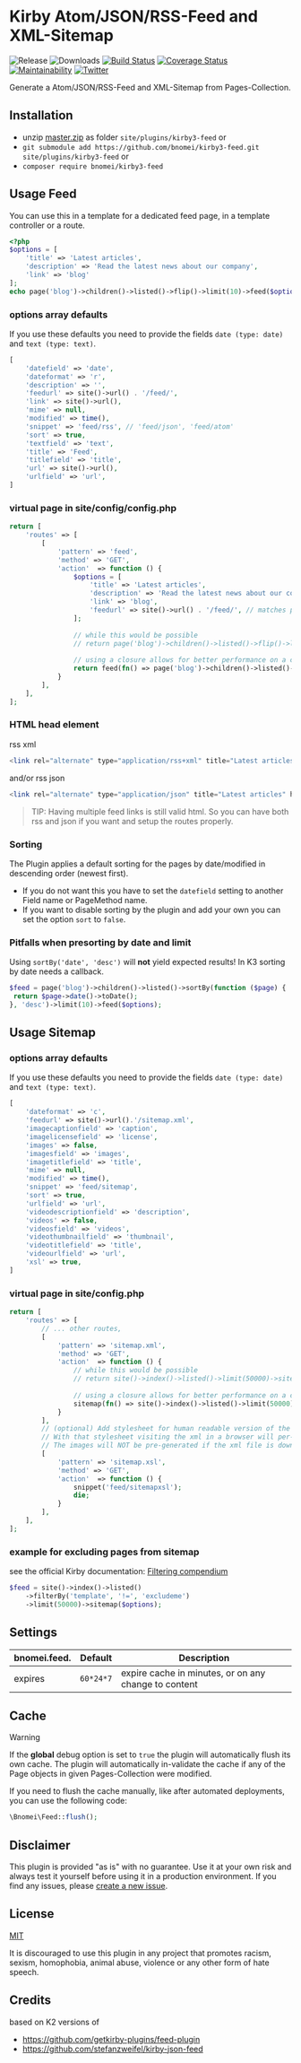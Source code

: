 # Kirby Atom/JSON/RSS-Feed and XML-Sitemap

![Release](https://flat.badgen.net/packagist/v/bnomei/kirby3-feed?color=ae81ff)
![Downloads](https://flat.badgen.net/packagist/dt/bnomei/kirby3-feed?color=272822)
[![Build Status](https://flat.badgen.net/travis/bnomei/kirby3-feed)](https://travis-ci.com/bnomei/kirby3-feed)
[![Coverage Status](https://flat.badgen.net/coveralls/c/github/bnomei/kirby3-feed)](https://coveralls.io/github/bnomei/kirby3-feed) 
[![Maintainability](https://flat.badgen.net/codeclimate/maintainability/bnomei/kirby3-feed)](https://codeclimate.com/github/bnomei/kirby3-feed) 
[![Twitter](https://flat.badgen.net/badge/twitter/bnomei?color=66d9ef)](https://twitter.com/bnomei)

Generate a Atom/JSON/RSS-Feed and XML-Sitemap from Pages-Collection.

## Installation

- unzip [master.zip](https://github.com/bnomei/kirby3-feed/archive/master.zip) as folder `site/plugins/kirby3-feed` or
- `git submodule add https://github.com/bnomei/kirby3-feed.git site/plugins/kirby3-feed` or
- `composer require bnomei/kirby3-feed`

## Usage Feed

You can use this in a template for a dedicated feed page, in a template controller or a route.

```php
<?php
$options = [
    'title' => 'Latest articles',
    'description' => 'Read the latest news about our company',
    'link' => 'blog'
];
echo page('blog')->children()->listed()->flip()->limit(10)->feed($options);
```

### options array defaults

If you use these defaults you need to provide the fields `date (type: date)` and `text (type: text)`.

```php
[
    'datefield' => 'date',
    'dateformat' => 'r',
    'description' => '',
    'feedurl' => site()->url() . '/feed/',
    'link' => site()->url(),
    'mime' => null,
    'modified' => time(),
    'snippet' => 'feed/rss', // 'feed/json', 'feed/atom'
    'sort' => true,
    'textfield' => 'text',
    'title' => 'Feed',
    'titlefield' => 'title',
    'url' => site()->url(),
    'urlfield' => 'url',
]
```

### virtual page in site/config/config.php

```php
return [
    'routes' => [
        [
            'pattern' => 'feed',
            'method' => 'GET',
            'action'  => function () {
                $options = [
                    'title' => 'Latest articles',
                    'description' => 'Read the latest news about our company',
                    'link' => 'blog',
                    'feedurl' => site()->url() . '/feed/', // matches pattern above
                ];
                
                // while this would be possible
                // return page('blog')->children()->listed()->flip()->limit(10)->feed($options);
                
                // using a closure allows for better performance on a cache hit
                return feed(fn() => page('blog')->children()->listed()->flip()->limit(10), $options);
            }
        ],
    ],
];
```

### HTML head element

rss xml
```php
<link rel="alternate" type="application/rss+xml" title="Latest articles" href="<?= site()->url() ?>/feed"/>
```
and/or rss json
```php
<link rel="alternate" type="application/json" title="Latest articles" href="<?= site()->url() ?>/feed"/>
```

> TIP: Having multiple feed links is still valid html. So you can have both rss and json if you want and setup the routes properly.

### Sorting

The Plugin applies a default sorting for the pages by date/modified in descending order (newest first). 

- If you do not want this you have to set the `datefield` setting to another Field name or PageMethod name.
- If you want to disable sorting by the plugin and add your own you can set the option `sort` to `false`.

### Pitfalls when presorting by date and limit

Using `sortBy('date', 'desc')` will **not** yield expected results! In K3 sorting by date needs a callback.
```php
$feed = page('blog')->children()->listed()->sortBy(function ($page) {
 return $page->date()->toDate();
}, 'desc')->limit(10)->feed($options);
```

## Usage Sitemap

### options array defaults

If you use these defaults you need to provide the fields `date (type: date)` and `text (type: text)`.

```php
[
    'dateformat' => 'c',
    'feedurl' => site()->url().'/sitemap.xml',
    'imagecaptionfield' => 'caption',
    'imagelicensefield' => 'license',
    'images' => false,
    'imagesfield' => 'images',
    'imagetitlefield' => 'title',
    'mime' => null,
    'modified' => time(),
    'snippet' => 'feed/sitemap',
    'sort' => true,
    'urlfield' => 'url',
    'videodescriptionfield' => 'description',
    'videos' => false,
    'videosfield' => 'videos',
    'videothumbnailfield' => 'thumbnail',
    'videotitlefield' => 'title',
    'videourlfield' => 'url',
    'xsl' => true,
]
```

### virtual page in site/config.php

```php
return [
    'routes' => [
        // ... other routes,
        [
            'pattern' => 'sitemap.xml',
            'method' => 'GET',
            'action'  => function () {
                // while this would be possible
                // return site()->index()->listed()->limit(50000)->sitemap();
                
                // using a closure allows for better performance on a cache hit
                sitemap(fn() => site()->index()->listed()->limit(50000));
            }
        ],
        // (optional) Add stylesheet for human readable version of the xml file.
        // With that stylesheet visiting the xml in a browser will per-generate the images.
        // The images will NOT be pre-generated if the xml file is downloaded (by google).
        [
            'pattern' => 'sitemap.xsl',
            'method' => 'GET',
            'action'  => function () {
                snippet('feed/sitemapxsl');
                die;
            }
        ],
    ],
];
```

### example for excluding pages from sitemap

see the official Kirby documentation: [Filtering compendium](https://getkirby.com/docs/cookbook/content/filtering)

```php
$feed = site()->index()->listed()
    ->filterBy('template', '!=', 'excludeme')
    ->limit(50000)->sitemap($options);
```

## Settings

| bnomei.feed.              | Default        | Description                                          |            
|---------------------------|----------------|------------------------------------------------------|
| expires |`60*24*7` | expire cache in minutes, or on any change to content |


## Cache

> [!Warning]
> If the **global** debug option is set to `true` the plugin will automatically flush its own cache. The plugin will automatically in-validate the cache if any of the Page objects in given Pages-Collection were modified.

If you need to flush the cache manually, like after automated deployments, you can use the following code:

```php
\Bnomei\Feed::flush();
```

## Disclaimer

This plugin is provided "as is" with no guarantee. Use it at your own risk and always test it yourself before using it in a production environment. If you find any issues, please [create a new issue](https://github.com/bnomei/kirby3-feed/issues/new).

## License

[MIT](https://opensource.org/licenses/MIT)

It is discouraged to use this plugin in any project that promotes racism, sexism, homophobia, animal abuse, violence or any other form of hate speech.

## Credits

based on K2 versions of
- https://github.com/getkirby-plugins/feed-plugin
- https://github.com/stefanzweifel/kirby-json-feed
